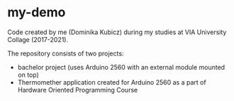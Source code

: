 # my-demo
Code created by me (Dominika Kubicz) during my studies at VIA University Collage (2017-2021).

The repository consists of two projects:
- bachelor project (uses Arduino 2560 with an external module mounted on top)
- Thermomether application created for Arduino 2560 as a part of Hardware Oriented Programming Course

